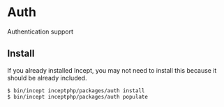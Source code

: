 # Auth

Authentication support

## Install

If you already installed Incept, you may not need to install this because it
should be already included.

```
$ bin/incept inceptphp/packages/auth install
$ bin/incept inceptphp/packages/auth populate
```

